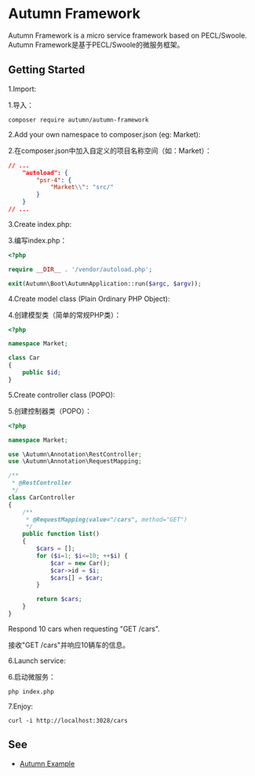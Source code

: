 # Autumn Framework
Autumn Framework is a micro service framework based on PECL/Swoole.
Autumn Framework是基于PECL/Swoole的微服务框架。


## Getting Started

1.Import:

1.导入：

```
composer require autumn/autumn-framework
```


2.Add your own namespace to composer.json (eg: Market):

2.在composer.json中加入自定义的项目名称空间（如：Market）：

```json
// ...
    "autoload": {
        "psr-4": {
            "Market\\": "src/"
        }
    }
// ...
```


3.Create index.php:

3.编写index.php：

```php
<?php

require __DIR__ . '/vendor/autoload.php';

exit(Autumn\Boot\AutumnApplication::run($argc, $argv));
```


4.Create model class (Plain Ordinary PHP Object):

4.创建模型类（简单的常规PHP类）：

```php
<?php

namespace Market;

class Car
{
    public $id;
}
```


5.Create controller class (POPO):

5.创建控制器类（POPO）：

```php
<?php

namespace Market;

use \Autumn\Annotation\RestController;
use \Autumn\Annotation\RequestMapping;

/**
 * @RestController
 */
class CarController
{
    /**
     * @RequestMapping(value="/cars", method="GET")
     */
    public function list()
    {
        $cars = [];
        for ($i=1; $i<=10; ++$i) {
            $car = new Car();
            $car->id = $i;
            $cars[] = $car;
        }

        return $cars;
    }
}
```

Respond 10 cars when requesting "GET /cars".

接收"GET /cars"并响应10辆车的信息。


6.Launch service:

6.启动微服务：

```
php index.php
```


7.Enjoy:

```
curl -i http://localhost:3028/cars
```


## See
* [Autumn Example](https://github.com/Timandes/autumn-framework)
